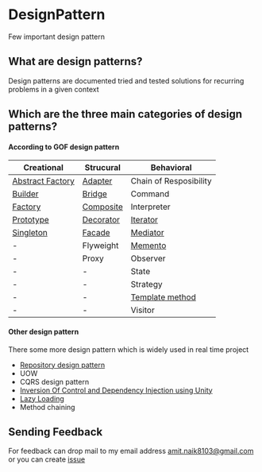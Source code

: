 # DesignPattern

Few important design pattern

## What are design patterns?

Design patterns are documented tried and tested solutions for recurring problems in a given context

## Which are the three main categories of design patterns?

#### According to GOF design pattern

 
| Creational  | Strucural  | Behavioral | 
| ------------- | ------------- | ------------- |
| [Abstract Factory](Abstract-Factory)  | [Adapter](Adapter)  | Chain of Resposibility | 
| [Builder](Builder) | [Bridge](Bridge)  | Command |
| [Factory](Factory) | [Composite](Composite)  | Interpreter |
| [Prototype](Prototype) | [Decorator](Decorator)  | [Iterator](Iterator) |
| [Singleton](Singleton) | [Facade](Facade)  | [Mediator](Mediator) |
| - | Flyweight  | [Memento](Memento) |
| - | Proxy  | Observer |
| - | -  | State |
| - | -  | Strategy |
| - | -  | [Template method](Templatemethod) |
| - | -  | Visitor |

#### Other design pattern

There some more design pattern which is widely used in real time project
* [Repository design pattern](Repository-design-pattern)
* UOW
* CQRS design pattern
* [Inversion Of Control and Dependency Injection using Unity](IOC-DI)
* [Lazy Loading](lazy-loading)
* Method chaining

## Sending Feedback

For feedback can drop mail to my email address amit.naik8103@gmail.com or you can create [issue](https://github.com/Amitpnk/angular-application/issues/new)


